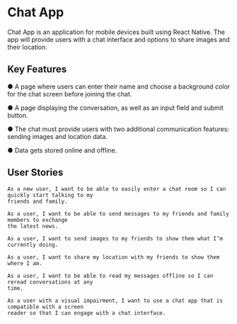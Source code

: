 # Chat App

Chat App is an application for mobile devices built using React Native. The app will
provide users with a chat interface and options to share images and their
location.

## Key Features

● A page where users can enter their name and choose a background color for the chat screen
before joining the chat.

● A page displaying the conversation, as well as an input field and submit button.

● The chat must provide users with two additional communication features: sending images
and location data.

● Data gets stored online and offline.

## User Stories

    As a new user, I want to be able to easily enter a chat room so I can quickly start talking to my
    friends and family.

    As a user, I want to be able to send messages to my friends and family members to exchange
    the latest news.

    As a user, I want to send images to my friends to show them what I’m currently doing.

    As a user, I want to share my location with my friends to show them where I am.

    As a user, I want to be able to read my messages offline so I can reread conversations at any
    time.

    As a user with a visual impairment, I want to use a chat app that is compatible with a screen
    reader so that I can engage with a chat interface.
